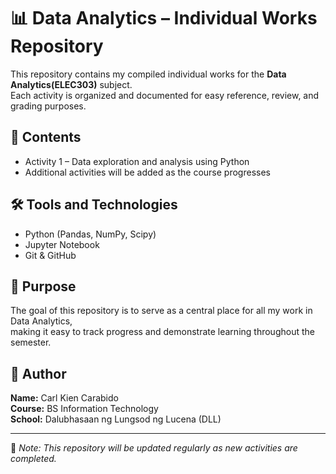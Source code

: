 # 📊 Data Analytics – Individual Works Repository

This repository contains my compiled individual works for the **Data Analytics(ELEC303)** subject.  
Each activity is organized and documented for easy reference, review, and grading purposes.

## 📁 Contents
- Activity 1 – Data exploration and analysis using Python
- Additional activities will be added as the course progresses

## 🛠 Tools and Technologies
- Python (Pandas, NumPy, Scipy)
- Jupyter Notebook
- Git & GitHub

## 🎯 Purpose
The goal of this repository is to serve as a central place for all my work in Data Analytics,  
making it easy to track progress and demonstrate learning throughout the semester.

## 👤 Author
**Name:** Carl Kien Carabido  
**Course:** BS Information Technology  
**School:** Dalubhasaan ng Lungsod ng Lucena (DLL)

---

📌 *Note: This repository will be updated regularly as new activities are completed.*
